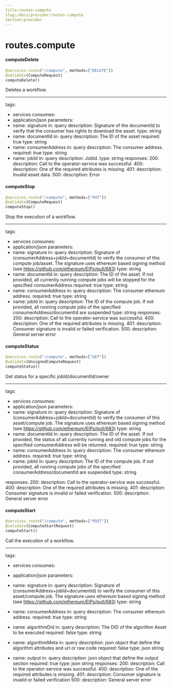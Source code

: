 ```yaml
---
title:routes-compute
slug:/docs/provider/routes-compute
section:provider
---
```

<a name="routes.compute"></a>
# routes.compute

<a name="routes.compute.computeDelete"></a>
#### computeDelete

```python
@services.route("/compute", methods=["DELETE"])
@validate(ComputeRequest)
computeDelete()
```

Deletes a workflow.

---
tags:
  - services
consumes:
  - application/json
parameters:
  - name: signature
    in: query
    description: Signature of the documentId to verify that the consumer has rights to download the asset.
    type: string
  - name: documentId
    in: query
    description: The ID of the asset
    required: true
    type: string
  - name: consumerAddress
    in: query
    description: The consumer address.
    required: true
    type: string
  - name: jobId
    in: query
    description: JobId.
    type: string
responses:
  200:
    description: Call to the operator-service was successful.
  400:
    description: One of the required attributes is missing.
  401:
    description: Invalid asset data.
  500:
    description: Error

<a name="routes.compute.computeStop"></a>
#### computeStop

```python
@services.route("/compute", methods=["PUT"])
@validate(ComputeRequest)
computeStop()
```

Stop the execution of a workflow.

---
tags:
  - services
consumes:
  - application/json
parameters:
  - name: signature
    in: query
    description: Signature of (consumerAddress+jobId+documentId) to verify the consumer of
        this compute job/asset. The signature uses ethereum based signing method
        (see https://github.com/ethereum/EIPs/pull/683)
    type: string
  - name: documentId
    in: query
    description: The ID of the asset. If not provided, all currently running compute
        jobs will be stopped for the specified consumerAddress
    required: true
    type: string
  - name: consumerAddress
    in: query
    description: The consumer ethereum address.
    required: true
    type: string
  - name: jobId
    in: query
    description: The ID of the compute job. If not provided, all running compute jobs of
        the specified consumerAddress/documentId are suspended
    type: string
responses:
  200:
    description: Call to the operator-service was successful.
  400:
    description: One of the required attributes is missing.
  401:
    description: Consumer signature is invalid or failed verification.
  500:
    description: General server error

<a name="routes.compute.computeStatus"></a>
#### computeStatus

```python
@services.route("/compute", methods=["GET"])
@validate(UnsignedComputeRequest)
computeStatus()
```

Get status for a specific jobId/documentId/owner

---
tags:
  - services
consumes:
  - application/json
parameters:
  - name: signature
    in: query
    description: Signature of (consumerAddress+jobId+documentId) to verify the consumer of
        this asset/compute job. The signature uses ethereum based signing method
        (see https://github.com/ethereum/EIPs/pull/683)
    type: string
  - name: documentId
    in: query
    description: The ID of the asset. If not provided, the status of all
        currently running and old compute jobs for the specified consumerAddress will be returned.
    required: true
    type: string
  - name: consumerAddress
    in: query
    description: The consumer ethereum address.
    required: true
    type: string
  - name: jobId
    in: query
    description: The ID of the compute job. If not provided, all running compute jobs of
        the specified consumerAddress/documentId are suspended
    type: string

responses:
  200:
    description: Call to the operator-service was successful.
  400:
    description: One of the required attributes is missing.
  401:
    description: Consumer signature is invalid or failed verification.
  500:
    description: General server error

<a name="routes.compute.computeStart"></a>
#### computeStart

```python
@services.route("/compute", methods=["POST"])
@validate(ComputeStartRequest)
computeStart()
```

Call the execution of a workflow.

---
tags:
  - services
consumes:
  - application/json
parameters:
  - name: signature
    in: query
    description: Signature of (consumerAddress+jobId+documentId) to verify the consumer of
        this asset/compute job. The signature uses ethereum based signing method
        (see https://github.com/ethereum/EIPs/pull/683)
    type: string
  - name: consumerAddress
    in: query
    description: The consumer ethereum address.
    required: true
    type: string

  - name: algorithmDid
    in: query
    description: The DID of the algorithm Asset to be executed
    required: false
    type: string
  - name: algorithmMeta
    in: query
    description: json object that define the algorithm attributes and url or raw code
    required: false
    type: json string
  - name: output
    in: query
    description: json object that define the output section
    required: true
    type: json string
responses:
  200:
    description: Call to the operator-service was successful.
  400:
    description: One of the required attributes is missing.
  401:
    description: Consumer signature is invalid or failed verification
  500:
    description: General server error

